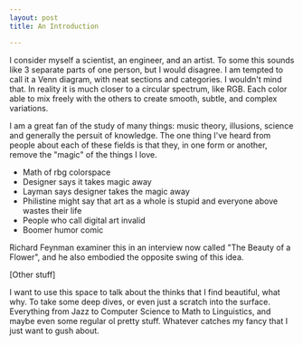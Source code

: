 ```yaml
---
layout: post
title: An Introduction

---
```

I consider myself a scientist, an engineer, and an artist. To some this sounds like 3 separate parts of one person, but I would disagree. I am tempted to call it a Venn diagram, with neat sections and categories. I wouldn't mind that. In reality it is much closer to a circular spectrum, like RGB. Each color able to mix freely with the others to create smooth, subtle, and complex variations. 

I am a great fan of the study of many things: music theory, illusions, science and generally the persuit of knowledge. The one thing I've heard from people about each of these fields is that they, in one form or another, remove the "magic" of the things I love. 



 * Math of rbg colorspace
 * Designer says it takes magic away
 * Layman says designer takes the magic away
 * Philistine might say that art as a whole is stupid and everyone above wastes their life
 * People who call digital art invalid
 * Boomer humor comic

Richard Feynman examiner this in an interview now called "The Beauty of a Flower", and he also embodied the opposite swing of this idea.

[Other stuff]

I want to use this space to talk about the thinks that I find beautiful, what why. To take some deep dives, or even just a scratch into the surface. Everything from Jazz to Computer Science to Math to Linguistics, and maybe even some regular ol pretty stuff. Whatever catches my fancy that I just want to gush about.
